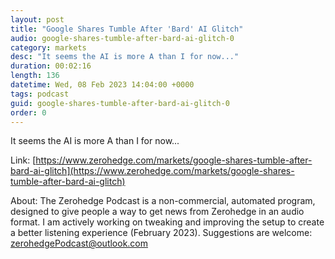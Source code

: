 ```yaml
---
layout: post
title: "Google Shares Tumble After 'Bard' AI Glitch"
audio: google-shares-tumble-after-bard-ai-glitch-0
category: markets
desc: "It seems the AI is more A than I for now..."
duration: 00:02:16
length: 136
datetime: Wed, 08 Feb 2023 14:04:00 +0000
tags: podcast
guid: google-shares-tumble-after-bard-ai-glitch-0
order: 0
---
```

It seems the AI is more A than I for now...

Link: [https://www.zerohedge.com/markets/google-shares-tumble-after-bard-ai-glitch](https://www.zerohedge.com/markets/google-shares-tumble-after-bard-ai-glitch)

About: The Zerohedge Podcast is a non-commercial, automated program, designed to give people a way to get news from Zerohedge in an audio format.  I am actively working on tweaking and improving the setup to create a better listening experience (February 2023).  Suggestions are welcome: [zerohedgePodcast@outlook.com](mailto:zerohedgePodcast@outlook.com)